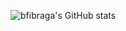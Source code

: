 ![bfibraga's GitHub stats](https://github-readme-stats.vercel.app/api?username=anuraghazra&show_icons=true&theme=transparent)
